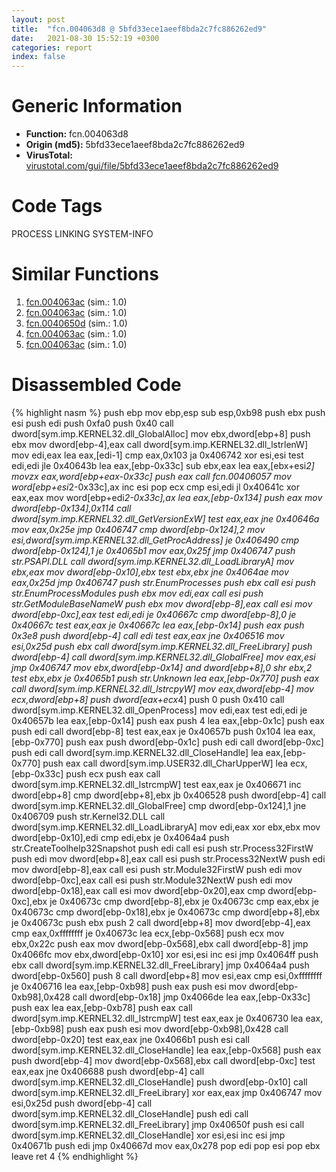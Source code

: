 ```yaml
---
layout: post
title:  "fcn.004063d8 @ 5bfd33ece1aeef8bda2c7fc886262ed9"
date:   2021-08-30 15:52:19 +0300
categories: report
index: false
---
```


# Generic Information
- **Function:** fcn.004063d8
- **Origin (md5):** 5bfd33ece1aeef8bda2c7fc886262ed9
- **VirusTotal:** [virustotal.com/gui/file/5bfd33ece1aeef8bda2c7fc886262ed9][virustotal_ref]

# Code Tags
<span class="tag" id="PROCESS">PROCESS</span>
<span class="tag" id="LINKING">LINKING</span>
<span class="tag" id="SYSTEM-INFO">SYSTEM-INFO</span>


# Similar Functions

1. [fcn.004063ac][similar_1_ref] (sim.: 1.0)
2. [fcn.004063ac][similar_2_ref] (sim.: 1.0)
3. [fcn.0040650d][similar_3_ref] (sim.: 1.0)
4. [fcn.004063ac][similar_4_ref] (sim.: 1.0)
5. [fcn.004063ac][similar_5_ref] (sim.: 1.0)


# Disassembled Code

{% highlight nasm %}
push ebp
mov ebp,esp
sub esp,0xb98
push ebx
push esi
push edi
push 0xfa0
push 0x40
call dword[sym.imp.KERNEL32.dll_GlobalAlloc]
mov ebx,dword[ebp+8]
push ebx
mov dword[ebp-4],eax
call dword[sym.imp.KERNEL32.dll_lstrlenW]
mov edi,eax
lea eax,[edi-1]
cmp eax,0x103
ja 0x406742
xor esi,esi
test edi,edi
jle 0x40643b
lea eax,[ebp-0x33c]
sub ebx,eax
lea eax,[ebx+esi*2]
movzx eax,word[ebp+eax-0x33c]
push eax
call fcn.00406057
mov word[ebp+esi*2-0x33c],ax
inc esi
pop ecx
cmp esi,edi
jl 0x40641c
xor eax,eax
mov word[ebp+edi*2-0x33c],ax
lea eax,[ebp-0x134]
push eax
mov dword[ebp-0x134],0x114
call dword[sym.imp.KERNEL32.dll_GetVersionExW]
test eax,eax
jne 0x40646a
mov eax,0x25e
jmp 0x406747
cmp dword[ebp-0x124],2
mov esi,dword[sym.imp.KERNEL32.dll_GetProcAddress]
je 0x406490
cmp dword[ebp-0x124],1
je 0x4065b1
mov eax,0x25f
jmp 0x406747
push str.PSAPI.DLL
call dword[sym.imp.KERNEL32.dll_LoadLibraryA]
mov ebx,eax
mov dword[ebp-0x10],ebx
test ebx,ebx
jne 0x4064ae
mov eax,0x25d
jmp 0x406747
push str.EnumProcesses
push ebx
call esi
push str.EnumProcessModules
push ebx
mov edi,eax
call esi
push str.GetModuleBaseNameW
push ebx
mov dword[ebp-8],eax
call esi
mov dword[ebp-0xc],eax
test edi,edi
je 0x40667c
cmp dword[ebp-8],0
je 0x40667c
test eax,eax
je 0x40667c
lea eax,[ebp-0x14]
push eax
push 0x3e8
push dword[ebp-4]
call edi
test eax,eax
jne 0x406516
mov esi,0x25d
push ebx
call dword[sym.imp.KERNEL32.dll_FreeLibrary]
push dword[ebp-4]
call dword[sym.imp.KERNEL32.dll_GlobalFree]
mov eax,esi
jmp 0x406747
mov ebx,dword[ebp-0x14]
and dword[ebp+8],0
shr ebx,2
test ebx,ebx
je 0x4065b1
push str.Unknown
lea eax,[ebp-0x770]
push eax
call dword[sym.imp.KERNEL32.dll_lstrcpyW]
mov eax,dword[ebp-4]
mov ecx,dword[ebp+8]
push dword[eax+ecx*4]
push 0
push 0x410
call dword[sym.imp.KERNEL32.dll_OpenProcess]
mov edi,eax
test edi,edi
je 0x40657b
lea eax,[ebp-0x14]
push eax
push 4
lea eax,[ebp-0x1c]
push eax
push edi
call dword[ebp-8]
test eax,eax
je 0x40657b
push 0x104
lea eax,[ebp-0x770]
push eax
push dword[ebp-0x1c]
push edi
call dword[ebp-0xc]
push edi
call dword[sym.imp.KERNEL32.dll_CloseHandle]
lea eax,[ebp-0x770]
push eax
call dword[sym.imp.USER32.dll_CharUpperW]
lea ecx,[ebp-0x33c]
push ecx
push eax
call dword[sym.imp.KERNEL32.dll_lstrcmpW]
test eax,eax
je 0x406671
inc dword[ebp+8]
cmp dword[ebp+8],ebx
jb 0x406528
push dword[ebp-4]
call dword[sym.imp.KERNEL32.dll_GlobalFree]
cmp dword[ebp-0x124],1
jne 0x406709
push str.Kernel32.DLL
call dword[sym.imp.KERNEL32.dll_LoadLibraryA]
mov edi,eax
xor ebx,ebx
mov dword[ebp-0x10],edi
cmp edi,ebx
je 0x4064a4
push str.CreateToolhelp32Snapshot
push edi
call esi
push str.Process32FirstW
push edi
mov dword[ebp+8],eax
call esi
push str.Process32NextW
push edi
mov dword[ebp-8],eax
call esi
push str.Module32FirstW
push edi
mov dword[ebp-0xc],eax
call esi
push str.Module32NextW
push edi
mov dword[ebp-0x18],eax
call esi
mov dword[ebp-0x20],eax
cmp dword[ebp-0xc],ebx
je 0x40673c
cmp dword[ebp-8],ebx
je 0x40673c
cmp eax,ebx
je 0x40673c
cmp dword[ebp-0x18],ebx
je 0x40673c
cmp dword[ebp+8],ebx
je 0x40673c
push ebx
push 2
call dword[ebp+8]
mov dword[ebp-4],eax
cmp eax,0xffffffff
je 0x40673c
lea ecx,[ebp-0x568]
push ecx
mov ebx,0x22c
push eax
mov dword[ebp-0x568],ebx
call dword[ebp-8]
jmp 0x4066fc
mov ebx,dword[ebp-0x10]
xor esi,esi
inc esi
jmp 0x4064ff
push ebx
call dword[sym.imp.KERNEL32.dll_FreeLibrary]
jmp 0x4064a4
push dword[ebp-0x560]
push 8
call dword[ebp+8]
mov esi,eax
cmp esi,0xffffffff
je 0x406716
lea eax,[ebp-0xb98]
push eax
push esi
mov dword[ebp-0xb98],0x428
call dword[ebp-0x18]
jmp 0x4066de
lea eax,[ebp-0x33c]
push eax
lea eax,[ebp-0xb78]
push eax
call dword[sym.imp.KERNEL32.dll_lstrcmpW]
test eax,eax
je 0x406730
lea eax,[ebp-0xb98]
push eax
push esi
mov dword[ebp-0xb98],0x428
call dword[ebp-0x20]
test eax,eax
jne 0x4066b1
push esi
call dword[sym.imp.KERNEL32.dll_CloseHandle]
lea eax,[ebp-0x568]
push eax
push dword[ebp-4]
mov dword[ebp-0x568],ebx
call dword[ebp-0xc]
test eax,eax
jne 0x406688
push dword[ebp-4]
call dword[sym.imp.KERNEL32.dll_CloseHandle]
push dword[ebp-0x10]
call dword[sym.imp.KERNEL32.dll_FreeLibrary]
xor eax,eax
jmp 0x406747
mov esi,0x25d
push dword[ebp-4]
call dword[sym.imp.KERNEL32.dll_CloseHandle]
push edi
call dword[sym.imp.KERNEL32.dll_FreeLibrary]
jmp 0x40650f
push esi
call dword[sym.imp.KERNEL32.dll_CloseHandle]
xor esi,esi
inc esi
jmp 0x40671b
push edi
jmp 0x40667d
mov eax,0x278
pop edi
pop esi
pop ebx
leave
ret 4
{% endhighlight %}


[similar_1_ref]: /report/fcn.004063ac@59b1876779e3211327c1a96e7e2c12c4
[similar_2_ref]: /report/fcn.004063ac@dddb2d45bcd78e2cc2df460dd599efa4
[similar_3_ref]: /report/fcn.0040650d@d6ea03fac5cc8539ee4d47aca4467735
[similar_4_ref]: /report/fcn.004063ac@e7f0482c425f7bc9cd320f60c1cfa28c
[similar_5_ref]: /report/fcn.004063ac@3e325eb0547b921cde32ac52d0a0f75c
[virustotal_ref]: https://www.virustotal.com/gui/file/5bfd33ece1aeef8bda2c7fc886262ed9